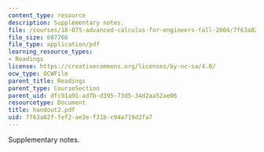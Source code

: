 ```yaml
---
content_type: resource
description: Supplementary notes.
file: /courses/18-075-advanced-calculus-for-engineers-fall-2004/7f63a82ffef2ae3ef31bc94a719d2fa7_handout2.pdf
file_size: 607766
file_type: application/pdf
learning_resource_types:
- Readings
license: https://creativecommons.org/licenses/by-nc-sa/4.0/
ocw_type: OCWFile
parent_title: Readings
parent_type: CourseSection
parent_uid: dfc91a91-adfb-d395-73d5-34d2aa52ae06
resourcetype: Document
title: handout2.pdf
uid: 7f63a82f-fef2-ae3e-f31b-c94a719d2fa7
---
```

Supplementary notes.